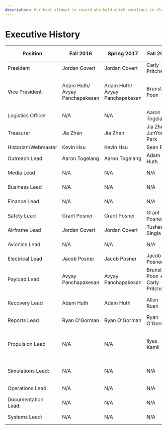 ```yaml
---
description: Our best attempt to record who held which positions in club leadership
---
```


# Executive History

| Position            | Fall 2016                      | Spring 2017                    | Fall 2017                       | Spring 2018                        | Fall 2018           | Spring 2019                              | Fall 2019           | Spring 2020         | Fall 2020             | Spring 2021           | Fall 2021             | Spring 2022           | Fall 2022           | Spring 2023         |
| ------------------- | ------------------------------ | ------------------------------ | ------------------------------- | ---------------------------------- | ------------------- | ---------------------------------------- | ------------------- | ------------------- | --------------------- | --------------------- | --------------------- | --------------------- | ------------------- | ------------------- |
| President           | Jordan Covert                  | Jordan Covert                  | Carly Pritchett                 | Carly Pritchett                    | Dinesh Parimi       | Dinesh Parimi                            | Matthew Nevling     | Matthew Nevling     | Jenya Pryadkin        | Jenya Pryadkin        | Sam Phillips          | Sam Phillips          | Aarabhi Achanta     | Aarabhi Achanta     |
| Vice President      | Adam Huth/ Avyay Panchapakesan | Adam Huth/ Avyay Panchapakesan | Brunston Poon                   | Brunston Poon / Adam Huth (acting) | Aaron Togelang      | Aaron Togelang                           | Priyan Sathianathan | Priyan Sathianathan | Priyan Sathianathan   | Priyan Sathianathan   | Pranit Mohnot         | Pranit Mohnot         | Austin Portinause   | Tristan Steen       |
| Logistics Officer   | N/A                            | N/A                            | Aaron Togelang                  | Aaron Togelang                     | Jennifer Evans      | Jennifer Evans                           | N/A                 | N/A                 | N/A                   | N/A                   | N/A                   | N/A                   | N/A                 | N/A                 |
| Treasurer           | Jia Zhen                       | Jia Zhen                       | Jia Zhen/ JunYoung Park         | JunYoung Park                      | N/A                 | N/A                                      | N/A                 | N/A                 | N/A                   | N/A                   | N/A                   | N/A                   | N/A                 | N/A                 |
| Historian/Webmaster | Kevin Hsu                      | Kevin Hsu                      | Sean Pak                        | Sean Pak                           | N/A                 | N/A                                      | N/A                 | N/A                 | N/A                   | N/A                   | N/A                   | N/A                   | N/A                 | N/A                 |
| Outreach Lead       | Aaron Togelang                 | Aaron Togelang                 | Adam Huth                       | Adam Huth                          | Sean Roh            | Sean Roh                                 | Sean Roh            | Sean Roh            | Sean Roh              | Sean Roh              | Aarabhi Achanta       | Aarabhi Achanta       | Rachel Weber        | Rachel Weber        |
| Media Lead          | N/A                            | N/A                            | N/A                             | N/A                                | Khaliun Khantushig  | Khaliun Khantushig                       | Gabriel Perko-Engel | Gabriel Perko-Engel | Michelle Lee          | Michelle Lee          | Trevor Zinky          | Saranyu Nel           | Saranyu Nel         | Justin Gonzalez     |
| Business Lead       | N/A                            | N/A                            | N/A                             | N/A                                | Michael Salamy      | Deep Dayaramani                          | Felipe Cuellar      | Felipe Cuellar      | Sam Phillips          | Sam Phillips          | Hubert Liu            | Hubert Liu            | Danial Toktarbayev  | Danial Toktarbayev  |
| Finance Lead        | N/A                            | N/A                            | N/A                             | N/A                                | Deep Dayaramani     | N/A                                      | N/A                 | N/A                 | N/A                   | N/A                   | N/A                   | N/A                   | N/A                 | Trevor Zinky        |
| Safety Lead         | Grant Posner                   | Grant Posner                   | Grant Posner                    | Grant Posner                       | Grant Posner        | Grant Posner                             | N/A                 | N/A                 | N/A                   | N/A                   | N/A                   | N/A                   | N/A                 | N/A                 |
| Airframe Lead       | Jordan Covert                  | Jordan Covert                  | Tushar Singla                   | Tushar Singla                      | Maximillian Mueller | Maximillian Mueller                      | Christina Liveretou | Christina Liveretou | Elizabeth Gammariello | Elizabeth Gammariello | Elizabeth Gammariello | Elizabeth Gammariello | Tolou Pharokhipanah | Tolou Pharokhipanah |
| Avionics Lead       | N/A                            | N/A                            | N/A                             | N/A                                | Jacob Posner        | Jacob Posner                             | Neelay Junnarkar    | Neelay Junnarkar    | Neelay Junnarkar      | Neelay Junnarkar      | Cooper Collier        | Cooper Collier        | Scout Weber         | Scout Weber         |
| Electrical Lead     | Jacob Posner                   | Jacob Posner                   | Jacob Posner                    | Jacob Posner                       | N/A                 | N/A                                      | N/A                 | N/A                 | N/A                   | N/A                   | N/A                   | N/A                   | N/A                 | N/A                 |
| Payload Lead        | Avyay Panchapakesan            | Avyay Panchapakesan            | Brunston Poon + Carly Pritchett | Brunston Poon + Carly Pritchett    | Sebastien Whetsel   | Sebastien Whetsel                        | Jason Xu            | Jason Xu            | Jared Farley          | Jared Farley          | Pranav Jayachand      | Pranav Jayachand      | Caytyn Abono        | Caytyn Abono        |
| Recovery Lead       | Adam Huth                      | Adam Huth                      | Allen Ruan                      | Allen Ruan                         | Allen Ruan          | Allen Ruan / Evan Borzilleri             | Cheljea Jang        | Hadar Gamliel       | Hadar Gamliel         | Hadar Gamliel         | Michael Karish        | Michael Karish        | Cassidy Powers      | Cassidy Powers      |
| Reports Lead        | Ryan O'Gorman                  | Ryan O'Gorman                  | Ryan O'Gorman                   | Ryan O'Gorman                      | N/A                 | N/A                                      | N/A                 | N/A                 | N/A                   | N/A                   | N/A                   | N/A                   | N/A                 | N/A                 |
| Propulsion Lead     | N/A                            | N/A                            | Ilyas Kamil                     | Ilyas Kamil                        | Joe Li              | (interim) Benson Peng -> Michael Vronsky | Michael Vronsky     | Trevor Zinky        | Trevor Zinky          | Trevor Zinky          | Jeremy Gong           | Jeremy Gong           | Liam McHugh         | Liam McHugh         |
| Simulations Lead:   | N/A                            | N/A                            | N/A                             | N/A                                | Richard Bonnardel   | Richard Bonnardel / Aled Cuda            | Aled Cuda           | Sarah Schwartz      | Cade Coelho           | Cade Coelho           | Cade Coelho           | Cade Coelho           | N/A                 | N/A                 |
| Operations Lead:    | N/A                            | N/A                            | N/A                             | N/A                                | N/A                 | N/A                                      | Rajiv Govindjee     | Rebecca Bennett     | Rebecca Bennett       | Rebecca Bennett       | Michael Celebrado     | Michael Celebrado     | Rocklin Duong       | Rocklin Duong       |
| Documentation Lead: | N/A                            | N/A                            | N/A                             | N/A                                | Rajiv Govindjee     | Rajiv Govindjee                          | N/A                 | N/A                 | N/A                   | N/A                   | N/A                   | N/A                   | N/A                 | N/A                 |
| Systems Lead:       | N/A                            | N/A                            | N/A                             | N/A                                | N/A                 | N/A                                      | Sebastien Whetsel   | Sebastien Whetsel   | Rajiv Govindjee       | Rajiv Govindjee       | Ananya Subramani      | Ananya Subramani      | Cassie Young        | Cassie Young        |

